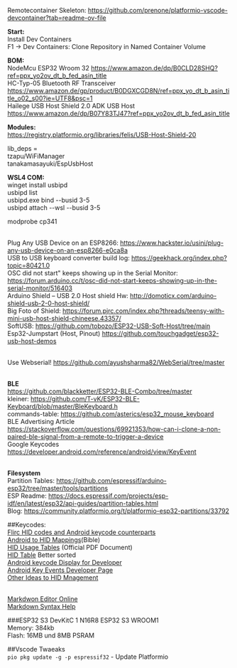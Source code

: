 Remotecontainer Skeleton: https://github.com/prenone/platformio-vscode-devcontainer?tab=readme-ov-file

<b>Start: </b><br>
Install Dev Containers<br>
F1 -> Dev Containers: Clone Repository in Named Container Volume<br>

<b>BOM:</b><br>
NodeMcu ESP32 Wroom 32 https://www.amazon.de/dp/B0CLD28SHQ?ref=ppx_yo2ov_dt_b_fed_asin_title<br>
HC-Typ-05 Bluetooth RF Transceiver https://www.amazon.de/gp/product/B0DGXCGD8N/ref=ppx_yo_dt_b_asin_title_o02_s00?ie=UTF8&psc=1<br>
Hailege USB Host Shield 2.0 ADK USB Host https://www.amazon.de/dp/B07Y83TJ47?ref=ppx_yo2ov_dt_b_fed_asin_title <br>

<b>Modules:</b><br>
https://registry.platformio.org/libraries/felis/USB-Host-Shield-20<br>

lib_deps = <br>
    tzapu/WiFiManager<br>
    tanakamasayuki/EspUsbHost<br>

<b>WSL4 COM:</b><br>
winget install usbipd<br>
usbipd list<br>
usbipd.exe bind --busid 3-5<br>
usbipd attach --wsl --busid 3-5<br>

modprobe cp341<br>

<br>Plug Any USB Device on an ESP8266: https://www.hackster.io/usini/plug-any-usb-device-on-an-esp8266-e0ca8a
<br>USB to USB keyboard converter build log: https://geekhack.org/index.php?topic=80421.0
<br>OSC did not start" keeps showing up in the Serial Monitor: https://forum.arduino.cc/t/osc-did-not-start-keeps-showing-up-in-the-serial-monitor/516403
<br>Arduino Shield – USB 2.0 Host shield Hw: http://domoticx.com/arduino-shield-usb-2-0-host-shield/
<br>Big Foto of Shield: https://forum.pjrc.com/index.php?threads/teensy-with-mini-usb-host-shield-chineese.43357/
<br>SoftUSB: https://github.com/tobozo/ESP32-USB-Soft-Host/tree/main
<br>Esp32-Jumpstart (Host, Pinout) https://github.com/touchgadget/esp32-usb-host-demos

<br> Use Webserial! https://github.com/ayushsharma82/WebSerial/tree/master

<br><b>BLE</b>
<br>https://github.com/blackketter/ESP32-BLE-Combo/tree/master
<br>kleiner: https://github.com/T-vK/ESP32-BLE-Keyboard/blob/master/BleKeyboard.h
<br>commands-table: https://github.com/asterics/esp32_mouse_keyboard
<br> BLE Advertising Article https://stackoverflow.com/questions/69921353/how-can-i-clone-a-non-paired-ble-signal-from-a-remote-to-trigger-a-device
<br> Google Keycodes https://developer.android.com/reference/android/view/KeyEvent

<br><b>Filesystem</b>
<br>Partition Tables: https://github.com/espressif/arduino-esp32/tree/master/tools/partitions
<br>ESP Readme: https://docs.espressif.com/projects/esp-idf/en/latest/esp32/api-guides/partition-tables.html
<br>Blog: https://community.platformio.org/t/platformio-esp32-partitions/33792


##Keycodes:
<br>[Flirc HID codes and Android keycode counterparts](https://forum.flirc.tv/index.php?/topic/3569-flirc-hid-codes-and-android-keycode-counterparts/)
<br>[Android to HID Mappings](https://source.android.com/docs/core/interaction/input/keyboard-devices?hl=de#hid-consumer-page-0x0c)(Bible)
<br>[HID Usage Tables](https://usb.org/sites/default/files/hut1_21.pdf) (Official PDF Document)
<br>[HID Table](https://www.freebsddiary.org/APC/usb_hid_usages.php) Better sorted
<br>[Android keycode Display for Developer](https://play.google.com/store/apps/details?id=jp.ne.neko.freewing.KeyCodeDisp&hl=gsw)
<br>[Android Key Events Developer Page](https://developer.android.com/reference/android/view/KeyEvent)
<br>[Other Ideas to HID Mnagement](https://gist.github.com/MightyPork/6da26e382a7ad91b5496ee55fdc73db2)

<br>[Markdwon Editor Online](https://dillinger.io/)
<br>[Markdown Syntax Help](https://www.markdownguide.org/basic-syntax/)


###ESP32 S3 DevKitC 1 N16R8 ESP32 S3 WROOM1
<br>Memory: 384kb
<br>Flash: 16MB und 8MB PSRAM

##Vscode Twaeaks
<br> `pio pkg update -g -p espressif32` - Update Platformio



